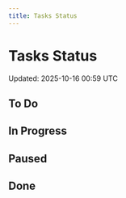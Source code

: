 ```yaml
---
title: Tasks Status
---
```


# Tasks Status

<!-- GENERATED FILE: scripts/docgen_core.py; do not edit by hand -->

Updated: 2025-10-16 00:59 UTC

## To Do

## In Progress

## Paused

## Done
